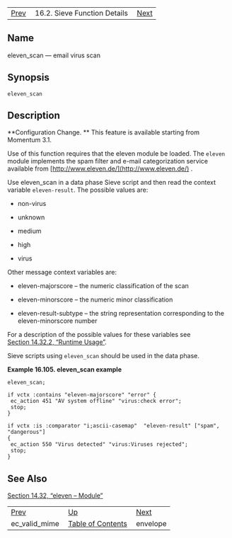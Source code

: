 |     |     |     |
| --- | --- | --- |
| [Prev](sieve.ref.ec_valid_mime)  | 16.2. Sieve Function Details |  [Next](sieve.ref.envelope) |

<a name="sieve.ref.eleven_scan"></a>
## Name

eleven_scan — email virus scan

## Synopsis

`eleven_scan`

<a name="idp30811712"></a>
## Description

**Configuration Change. ** This feature is available starting from Momentum 3.1.

Use of this function requires that the eleven module be loaded. The `eleven` module implements the spam filter and e-mail categorization service available from [http://www.eleven.de/](http://www.eleven.de/) .

Use eleven_scan in a data phase Sieve script and then read the context variable `eleven-result`. The possible values are:

*   non-virus

*   unknown

*   medium

*   high

*   virus

Other message context variables are:

*   eleven-majorscore – the numeric classification of the scan

*   eleven-minorscore – the numeric minor classification

*   eleven-result-subtype – the string representation corresponding to the eleven-minorscore number

For a description of the possible values for these variables see [Section 14.32.2, “Runtime Usage”](modules.eleven#modules.eleven.runtime "14.32.2. Runtime Usage").

Sieve scripts using `eleven_scan` should be used in the data phase.

<a name="idp30828816"></a>

**Example 16.105. eleven_scan example**

```
eleven_scan;

if vctx :contains "eleven-majorscore" "error" {
 ec_action 451 "AV system offline" "virus:check error";
 stop;
}

if vctx :is :comparator "i;ascii-casemap"  "eleven-result" ["spam", "dangerous"]
{
 ec_action 550 "Virus detected" "virus:Viruses rejected";
 stop;
}
```

<a name="idp30831504"></a>
## See Also

[Section 14.32, “eleven – Module”](modules.eleven "14.32. eleven – Module")


|     |     |     |
| --- | --- | --- |
| [Prev](sieve.ref.ec_valid_mime)  | [Up](sieve.ref.files) |  [Next](sieve.ref.envelope) |
| ec_valid_mime  | [Table of Contents](index) |  envelope |
